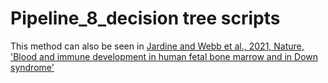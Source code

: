 # Pipeline_8_decision tree scripts

This method can also be seen in [Jardine and Webb et al., 2021, Nature, 'Blood and immune development in human fetal bone marrow and in Down syndrome'](https://www.nature.com/articles/s41586-021-03929-x)
